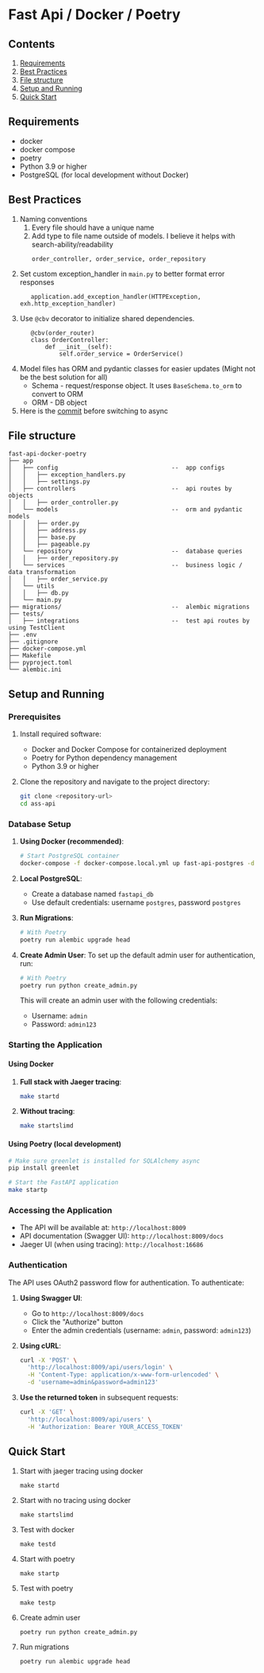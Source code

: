 # Fast Api / Docker / Poetry 

## Contents
1. [Requirements](#requirements)
2. [Best Practices](#best-practices)
3. [File structure](#file-structure)
4. [Setup and Running](#setup-and-running)
5. [Quick Start](#quick-start)

## Requirements
 - docker
 - docker compose
 - poetry
 - Python 3.9 or higher
 - PostgreSQL (for local development without Docker)

## Best Practices

1. Naming conventions
   1. Every file should have a unique name
   2. Add type to file name outside of models. I believe it helps with search-ability/readability 
      ```
      order_controller, order_service, order_repository
      ```
2. Set custom exception_handler in `main.py` to better format error responses
   ```
      application.add_exception_handler(HTTPException, exh.http_exception_handler)
   ```
3. Use `@cbv` decorator to initialize shared dependencies.
   ```
      @cbv(order_router)
      class OrderController:
          def __init__(self):
              self.order_service = OrderService()
   ```
4. Model files has ORM and pydantic classes for easier updates (Might not be the best solution for all)
   - Schema - request/response object. It uses `BaseSchema.to_orm` to convert to ORM
   - ORM - DB object
5. Here is the [commit](https://github.com/rannysweis/fast-api-docker-poetry/tree/3a075badcf27b7a0e42fb5cc971492fcb7c82d23) before switching to async 



## File structure
```
fast-api-docker-poetry 
├── app
│   ├── config                                --  app configs
│   │   ├── exception_handlers.py        
│   │   ├── settings.py                  
│   ├── controllers                           --  api routes by objects
│   │   ├── order_controller.py 
│   └── models                                --  orm and pydantic models
│   │   ├── order.py
│   │   ├── address.py
│   │   ├── base.py
│   │   ├── pageable.py
│   └── repository                            --  database queries
│   │   ├── order_repository.py
│   └── services                              --  business logic / data transformation
│   │   ├── order_service.py
│   └── utils
│   │   ├── db.py
│   └── main.py
├── migrations/                               --  alembic migrations
├── tests/
│   ├── integrations                          --  test api routes by using TestClient
├── .env
├── .gitignore
├── docker-compose.yml
├── Makefile
├── pyproject.toml
└── alembic.ini
```

## Setup and Running

### Prerequisites

1. Install required software:
   - Docker and Docker Compose for containerized deployment
   - Poetry for Python dependency management
   - Python 3.9 or higher

2. Clone the repository and navigate to the project directory:
   ```bash
   git clone <repository-url>
   cd ass-api
   ```

### Database Setup

1. **Using Docker (recommended)**:
   ```bash
   # Start PostgreSQL container
   docker-compose -f docker-compose.local.yml up fast-api-postgres -d
   ```

2. **Local PostgreSQL**:
   - Create a database named `fastapi_db`
   - Use default credentials: username `postgres`, password `postgres`

3. **Run Migrations**:
   ```bash
   # With Poetry
   poetry run alembic upgrade head
   ```

4. **Create Admin User**:
   To set up the default admin user for authentication, run:
   ```bash
   # With Poetry
   poetry run python create_admin.py
   ```
   This will create an admin user with the following credentials:
   - Username: `admin`
   - Password: `admin123`

### Starting the Application

#### Using Docker

1. **Full stack with Jaeger tracing**:
   ```bash
   make startd
   ```

2. **Without tracing**:
   ```bash
   make startslimd
   ```

#### Using Poetry (local development)

```bash
# Make sure greenlet is installed for SQLAlchemy async
pip install greenlet

# Start the FastAPI application
make startp
```

### Accessing the Application

- The API will be available at: `http://localhost:8009`
- API documentation (Swagger UI): `http://localhost:8009/docs`
- Jaeger UI (when using tracing): `http://localhost:16686`

### Authentication

The API uses OAuth2 password flow for authentication. To authenticate:

1. **Using Swagger UI**:
   - Go to `http://localhost:8009/docs`
   - Click the "Authorize" button
   - Enter the admin credentials (username: `admin`, password: `admin123`)

2. **Using cURL**:
   ```bash
   curl -X 'POST' \
     'http://localhost:8009/api/users/login' \
     -H 'Content-Type: application/x-www-form-urlencoded' \
     -d 'username=admin&password=admin123'
   ```

3. **Use the returned token** in subsequent requests:
   ```bash
   curl -X 'GET' \
     'http://localhost:8009/api/users' \
     -H 'Authorization: Bearer YOUR_ACCESS_TOKEN'
   ```

## Quick Start

1. Start with jaeger tracing using docker
    ```
    make startd
    ```
2. Start with no tracing using docker
    ```
    make startslimd
    ```
3. Test with docker
    ```
    make testd
    ```
4. Start with poetry
    ```
    make startp
    ```
5. Test with poetry
    ```
    make testp
    ```
6. Create admin user
    ```
    poetry run python create_admin.py
    ```
7. Run migrations
    ```
    poetry run alembic upgrade head
    ```

